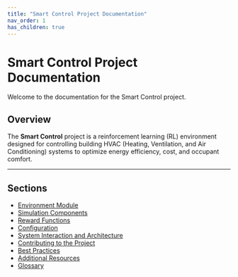 ```yaml
---
title: "Smart Control Project Documentation"
nav_order: 1
has_children: true
---
```


# Smart Control Project Documentation

Welcome to the documentation for the Smart Control project.

## Overview

The **Smart Control** project is a reinforcement learning (RL) environment designed for controlling building HVAC (Heating, Ventilation, and Air Conditioning) systems to optimize energy efficiency, cost, and occupant comfort.

---

## Sections

- [Environment Module](docs/environment.md)
- [Simulation Components](docs/simulation-components.md)
- [Reward Functions](docs/reward-functions.md)
- [Configuration](docs/configuration.md)
- [System Interaction and Architecture](docs/system-architecture.md)
- [Contributing to the Project](docs/contributing.md)
- [Best Practices](docs/best-practices.md)
- [Additional Resources](docs/additional-resources.md)
- [Glossary](docs/glossary.md)